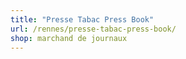 ```yaml
---
title: "Presse Tabac Press Book"
url: /rennes/presse-tabac-press-book/
shop: marchand de journaux
---
```

